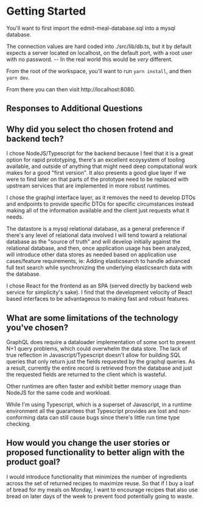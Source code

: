 # Getting Started

You'll want to first import the edmit-meal-database.sql into a mysql database.

The connection values are hard coded into ./src/lib/db.ts, but it by default expects a server located on localhost, on the default port, with a root user with no password. -- In the real world this would be _very_ different.

From the root of the workspace, you'll want to run `yarn install`, and then `yarn dev`.

From there you can then visit http://localhost:8080.

## Responses to Additional Questions

## Why did you select tho chosen frotend and backend tech?

I chose NodeJS/Typescript for the backend because I feel that it is a great option for rapid prototyping, there's an excellent ecoysystem of tooling available, and outside of anything that might need deep computational work makes for a good "first version". It also presents a good glue layer if we were to find later on that parts of the prototype need to be replaced with upstream services that are implemented in more robust runtimes.

I chose the graphql interface layer, as it removes the need to develop DTOs and endpoints to provide specific DTOs for specific circumstances instead making all of the information available and the client just requests what it needs.

The datastore is a mysql relational database, as a general preference if there's any level of relational data involved I will tend toward a relational database as the "source of truth" and will develop initially against the relational database, and then, once application usage has been analyzed, will introduce other data stores as needed based on application use cases/feature requirements, ie: Adding elasticsearch to handle advanced full text search while synchronizing the underlying elasticsearch data with the database.

I chose React for the frontend as an SPA (served directly by backend web service for simplicity's sake). I find that the development velocity of React based interfaces to be advantageous to making fast and robust features.

## What are some limitations of the technology you've chosen?

GraphQL does require a dataloader implementation of some sort to prevent N+1 query problems, which could overwhelm the data store. The lack of true reflection in Javascript/Typescript doesn't allow for building SQL queries that only return just the fields requested by the graphql queries. As a result, currently the entire record is retrieved from the database and just the requested fields are returned to the client which is wasteful.

Other runtimes are often faster and exhibit better memory usage than NodeJS for the same code and workload.

While I'm using Typescript, which is a superset of Javascript, in a runtime environment all the guarantees that Typescript provides are lost and non-conforming data can still cause bugs since there's little run time type checking.

## How would you change the user stories or proposed functionality to better align with the product goal?

I would introduce functionality that minimizes the number of ingredients across the set of returned recipes to maximize reuse. So that if I buy a loaf of bread for my meals on Monday, I want to encourage recipes that also use bread on later days of the week to prevent food potentially going to waste.
